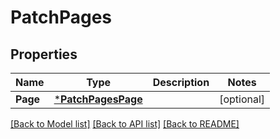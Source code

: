 # PatchPages

## Properties
Name | Type | Description | Notes
------------ | ------------- | ------------- | -------------
**Page** | [***PatchPagesPage**](patchPages_page.md) |  | [optional] 

[[Back to Model list]](../README.md#documentation-for-models) [[Back to API list]](../README.md#documentation-for-api-endpoints) [[Back to README]](../README.md)


